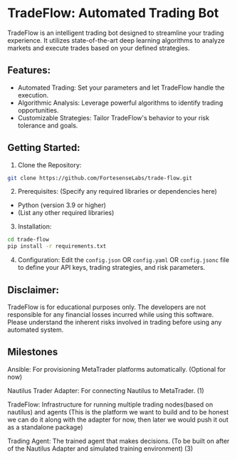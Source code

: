 # TradeFlow: Automated Trading Bot

TradeFlow is an intelligent trading bot designed to streamline your trading experience. It utilizes state-of-the-art deep learning algorithms to analyze markets and execute trades based on your defined strategies.

## Features:

- Automated Trading: Set your parameters and let TradeFlow handle the execution.
- Algorithmic Analysis: Leverage powerful algorithms to identify trading opportunities.
- Customizable Strategies: Tailor TradeFlow's behavior to your risk tolerance and goals.

## Getting Started:

1. Clone the Repository:

```bash
git clone https://github.com/FortesenseLabs/trade-flow.git
```

2. Prerequisites: (Specify any required libraries or dependencies here)

- Python (version 3.9 or higher)
- (List any other required libraries)

3. Installation:

```bash
cd trade-flow
pip install -r requirements.txt
```

4. Configuration:
   Edit the `config.json` OR `config.yaml` OR `config.jsonc` file to define your API keys, trading strategies, and risk parameters.

## Disclaimer:

TradeFlow is for educational purposes only. The developers are not responsible for any financial losses incurred while using this software. Please understand the inherent risks involved in trading before using any automated system.

## Milestones

Ansible: For provisioning MetaTrader platforms automatically. (Optional for now)

Nautilus Trader Adapter: For connecting Nautilus to MetaTrader. (1)

TradeFlow: Infrastructure for running multiple trading nodes(based on nautilus) and agents (This is the platform we want to build and to be honest we can do it along with the adapter for now, then later we would push it out as a standalone package)

Trading Agent: The trained agent that makes decisions. (To be built on after of the Nautilus Adapter and simulated training environment) (3)
